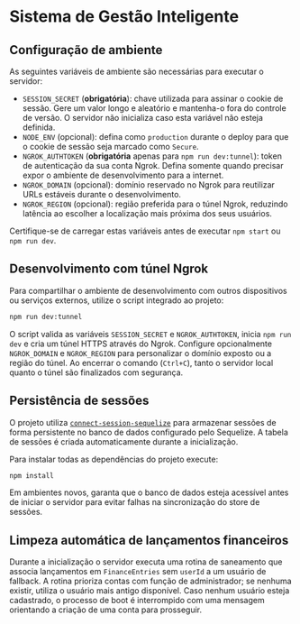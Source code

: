 # Sistema de Gestão Inteligente

## Configuração de ambiente

As seguintes variáveis de ambiente são necessárias para executar o servidor:

- `SESSION_SECRET` (**obrigatória**): chave utilizada para assinar o cookie de sessão. Gere um valor longo e aleatório e mantenha-o fora do controle de versão. O servidor não inicializa caso esta variável não esteja definida.
- `NODE_ENV` (opcional): defina como `production` durante o deploy para que o cookie de sessão seja marcado como `Secure`.
- `NGROK_AUTHTOKEN` (**obrigatória** apenas para `npm run dev:tunnel`): token de autenticação da sua conta Ngrok. Defina somente quando precisar expor o ambiente de desenvolvimento para a internet.
- `NGROK_DOMAIN` (opcional): domínio reservado no Ngrok para reutilizar URLs estáveis durante o desenvolvimento.
- `NGROK_REGION` (opcional): região preferida para o túnel Ngrok, reduzindo latência ao escolher a localização mais próxima dos seus usuários.

Certifique-se de carregar estas variáveis antes de executar `npm start` ou `npm run dev`.

## Desenvolvimento com túnel Ngrok

Para compartilhar o ambiente de desenvolvimento com outros dispositivos ou serviços externos, utilize o script integrado ao projeto:

```bash
npm run dev:tunnel
```

O script valida as variáveis `SESSION_SECRET` e `NGROK_AUTHTOKEN`, inicia `npm run dev` e cria um túnel HTTPS através do Ngrok. Configure opcionalmente `NGROK_DOMAIN` e `NGROK_REGION` para personalizar o domínio exposto ou a região do túnel. Ao encerrar o comando (`Ctrl+C`), tanto o servidor local quanto o túnel são finalizados com segurança.

## Persistência de sessões

O projeto utiliza [`connect-session-sequelize`](https://www.npmjs.com/package/connect-session-sequelize) para armazenar sessões de forma persistente no banco de dados configurado pelo Sequelize. A tabela de sessões é criada automaticamente durante a inicialização.

Para instalar todas as dependências do projeto execute:

```bash
npm install
```

Em ambientes novos, garanta que o banco de dados esteja acessível antes de iniciar o servidor para evitar falhas na sincronização do store de sessões.

## Limpeza automática de lançamentos financeiros

Durante a inicialização o servidor executa uma rotina de saneamento que associa lançamentos em `FinanceEntries` sem `userId` a um usuário de fallback. A rotina prioriza contas com função de administrador; se nenhuma existir, utiliza o usuário mais antigo disponível. Caso nenhum usuário esteja cadastrado, o processo de boot é interrompido com uma mensagem orientando a criação de uma conta para prosseguir.
